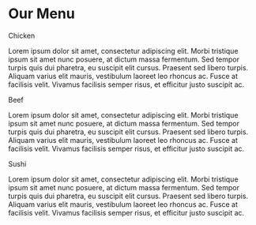 <!DOCTYPE html>
<html>
<head>
<meta charset="utf-8">

<meta name="viewport" content="width=device-width, initial-scale=1">

<link rel="stylesheet" type="text/css" href="C:/Users/lenovo/OneDrive/Bureau/formation coursera/Html Css JavaScript for Web developers/coursera test/Devoir/coursera devoit.css">
<title>Module 2 Solution</title>
<style>
		/* Base Styles */

* {
	box-sizing: border-box;
}

h1 {
	font-family: Brushstroke, fantasy;
	color: #000000;
	text-align: center;
}

body {
	background-image: url("background.jpg");
	background-color: #FEF5CA;

}

p {
	padding: 10px;
	margin: 0;
}

.container {
	border: none;
	margin-left: auto;
	margin-right: auto;
	margin-top: 10px;
	margin-bottom: 10px;
	padding: 10px;
}

section {
	border:	1px solid black;
	background-color: #00FF99;
	width: 100%;
	height: 200px;
	font-family: Helvetica;
	color: black;
	position: relative;
	overflow: auto;
}

#chicken {
	border: 1px solid black;
	text-align: center;
	width: 30%;
	margin-left: 70%;
	font-family: Georgia,sans-serif;
	font-weight: bold;
	font-size: 125%;
	margin-bottom: 0;
	margin-top: 0;
	padding: 5px;
	background-color: #FFFF00;
}

#beef {
	border: 1px solid black;
	text-align: center;
	width: 30%;
	margin-left: 70%;
	font-family: Georgia,sans-serif;
	font-weight: bold;
	font-size: 125%;
	margin-bottom: 0;
	margin-top: 0;
	padding: 5px;
	background-color: #FF1439;
}

#sushi {
	border: 1px solid black;
	text-align: center;
	width: 30%;
	margin-left: 70%;
	font-family: Georgia,sans-serif;
	font-weight: bold;
	font-size: 125%;
	margin-bottom: 0;
	margin-top: 0;
	background-color: #6495ED;
	color: white;
	padding: 5px;
}

.row {
	width: 100%;
}

/* Desktop view */

@media (min-width: 992px) {
  .col-lg-1, .col-lg-2, .col-lg-3, .col-lg-4, .col-lg-5, .col-lg-6, .col-lg-7, .col-lg-8, .col-lg-9, .col-lg-10, .col-lg-11, .col-lg-12 {
    float: left;
  }

  .col-lg-1 {
    width: 8.33%;
  }
  .col-lg-2 {
    width: 16.66%;
  }
  .col-lg-3 {
    width: 25%;
  }
  .col-lg-4 {
    width: 33.33%;
  }
  .col-lg-5 {
    width: 41.66%;
  }
  .col-lg-6 {
    width: 50%;
  }
  .col-lg-7 {
    width: 58.33%;
  }
  .col-lg-8 {
    width: 66.66%;
  }
  .col-lg-9 {
    width: 74.99%;
  }
  .col-lg-10 {
    width: 83.33%;
  }
  .col-lg-11 {
    width: 91.66%;
  }
  .col-lg-12 {
    width: 100%;
  }

}

/* Tablet view */

@media (min-width: 768px) and (max-width: 991px) {
  .col-md-1, .col-md-2, .col-md-3, .col-md-4, .col-md-5, .col-md-6, .col-md-7, .col-md-8, .col-md-9, .col-md-10, .col-md-11, .col-md-12 {
    float: left;
  }

  .col-md-1 {
    width: 8.33%;
  }
  .col-md-2 {
    width: 16.66%;
  }
  .col-md-3 {
    width: 25%;
  }
  .col-md-4 {
    width: 33.33%;
  }
  .col-md-5 {
    width: 41.66%;
  }
  .col-md-6 {
    width: 50%;
  }
  .col-md-7 {
    width: 58.33%;
  }
  .col-md-8 {
    width: 66.66%;
  }
  .col-md-9 {
    width: 74.99%;
  }
  .col-md-10 {
    width: 83.33%;
  }
  .col-md-11 {
    width: 91.66%;
  }
  .col-md-12 {
    width: 100%;
  }
}

/* Mobile view */

@media (max-width: 768px) {
  .col-sm-1, .col-sm-2, .col-sm-3, .col-sm-4, .col-sm-5, .col-sm-6, .col-sm-7, .col-sm-8, .col-sm-9, .col-sm-10, .col-sm-11, .col-sm-12 {
 	float: left;
  }

  .col-sm-1 {
    width: 8.33%;
  }
  .col-sm-2 {
    width: 16.66%;
  }
  .col-sm-3 {
    width: 25%;
  }
  .col-sm-4 {
    width: 33.33%;
  }
  .col-sm-5 {
    width: 41.66%;
  }
  .col-sm-6 {
    width: 50%;
  }
  .col-sm-7 {
    width: 58.33%;
  }
  .col-sm-8 {
    width: 66.66%;
  }
  .col-sm-9 {
    width: 74.99%;
  }
  .col-sm-10 {
    width: 83.33%;
  }
  .col-sm-11 {
    width: 91.66%;
  }
  .col-sm-12 {
    width: 100%;
  }
}
	</style>
</head>
<body>
	<h1>Our Menu</h1>
	<div class="row">
	<div class="container col-lg-4 col-md-6 col-sm-12">
		<section>
		<div id="chicken">
			Chicken
		</div>
		<p>
			Lorem ipsum dolor sit amet, consectetur adipiscing elit. Morbi tristique ipsum sit amet nunc posuere, at dictum massa fermentum. Sed tempor turpis quis dui pharetra, eu suscipit elit cursus. Praesent sed libero turpis. Aliquam varius elit mauris, vestibulum laoreet leo rhoncus ac. Fusce at facilisis velit. Vivamus facilisis semper risus, et efficitur justo suscipit ac. 
		</p>
		</section>
	</div>
	<div class="container col-lg-4 col-md-6 col-sm-12">
		<section>
		<div id="beef">
			Beef
		</div>
		<p>
			Lorem ipsum dolor sit amet, consectetur adipiscing elit. Morbi tristique ipsum sit amet nunc posuere, at dictum massa fermentum. Sed tempor turpis quis dui pharetra, eu suscipit elit cursus. Praesent sed libero turpis. Aliquam varius elit mauris, vestibulum laoreet leo rhoncus ac. Fusce at facilisis velit. Vivamus facilisis semper risus, et efficitur justo suscipit ac. 
		</p>
		</section>
	</div>
	<div class="container col-lg-4 col-md-12 col-sm-12">
		<section>
		<div id="sushi">
			Sushi
		</div>
		<p>
			Lorem ipsum dolor sit amet, consectetur adipiscing elit. Morbi tristique ipsum sit amet nunc posuere, at dictum massa fermentum. Sed tempor turpis quis dui pharetra, eu suscipit elit cursus. Praesent sed libero turpis. Aliquam varius elit mauris, vestibulum laoreet leo rhoncus ac. Fusce at facilisis velit. Vivamus facilisis semper risus, et efficitur justo suscipit ac. 
		</p>
		</section>
	</div>
	</div>
</body>
</html>
